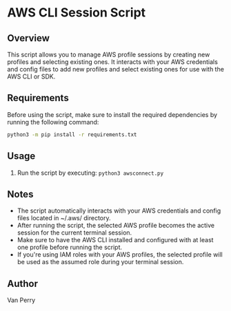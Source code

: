 # AWS CLI Session Script

## Overview
This script allows you to manage AWS profile sessions by creating new profiles and selecting existing ones. It interacts with your AWS credentials and config files to add new profiles and select existing ones for use with the AWS CLI or SDK.

## Requirements
Before using the script, make sure to install the required dependencies by running the following command:
```sh
python3 -m pip install -r requirements.txt
```

## Usage
1. Run the script by executing:
```python3 awsconnect.py```

## Notes
- The script automatically interacts with your AWS credentials and config files located in ~/.aws/ directory.
- After running the script, the selected AWS profile becomes the active session for the current terminal session.
- Make sure to have the AWS CLI installed and configured with at least one profile before running the script.
- If you're using IAM roles with your AWS profiles, the selected profile will be used as the assumed role during your terminal session.

## Author
Van Perry